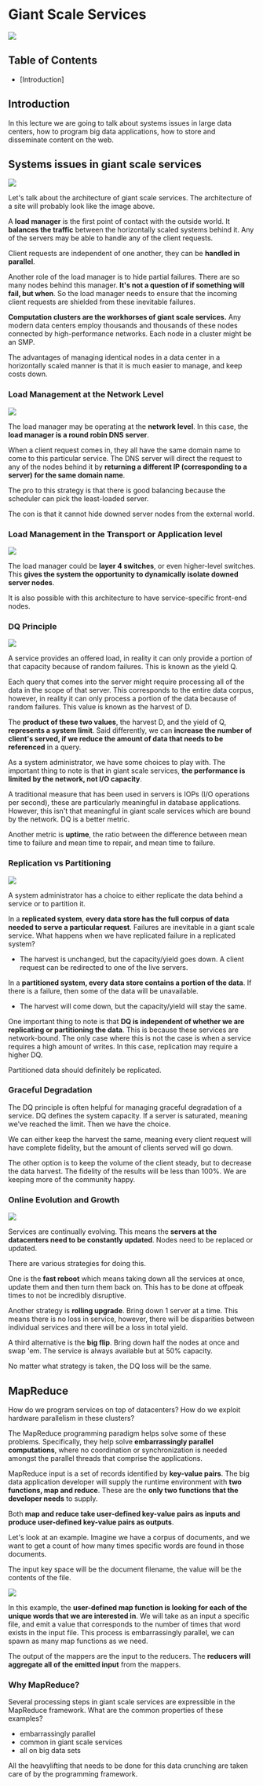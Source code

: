 # Giant Scale Services

![](https://media.giphy.com/media/QBtzAnMFO5i9O/giphy.gif)

## Table of Contents

* [Introduction]

## Introduction

In this lecture we are going to talk about systems issues in large data centers, how to program big data applications, how to store and disseminate content on the web. 

## Systems issues in giant scale services

<img src="resources/9_giant_scale/giant_service_model.png">

Let's talk about the architecture of giant scale services. The architecture of a site will probably look like the image above. 

A **load manager** is the first point of contact with the outside world. It **balances the traffic** between the horizontally scaled systems behind it. Any of the servers may be able to handle any of the client requests. 

Client requests are independent of one another, they can be **handled in parallel**.

Another role of the load manager is to hide partial failures. There are so many nodes behind this manager. **It's not a question of if something will fail, but when**. So the load manager needs to ensure that the incoming client requests are shielded from these inevitable failures. 

**Computation clusters are the workhorses of giant scale services.** Any modern data centers employ thousands and thousands of these nodes connected by high-performance networks. Each node in a cluster might be an SMP. 

The advantages of managing identical nodes in a data center in a horizontally scaled manner is that it is much easier to manage, and keep costs down.

### Load Management at the Network Level

<img src="resources/9_giant_scale/round_robin_dns.png">

The load manager may be operating at the **network level**. In this case, the **load manager is a round robin DNS server**.

 When a client request comes in, they all have the same domain name to come to this particular service. The DNS server will direct the request to any of the nodes behind it by **returning a different IP (corresponding to a server) for the same domain name**. 

 The pro to this strategy is that there is good balancing because the scheduler can pick the least-loaded server. 

 The con is that it cannot hide downed server nodes from the external world. 

 ### Load Management in the Transport or Application level

 <img src="resources/9_giant_scale/transport_level_load.png">

 The load manager could be **layer 4 switches**, or even higher-level switches. This **gives the system the opportunity to dynamically isolate downed server nodes**. 

 It is also possible with this architecture to have service-specific front-end nodes. 

 ### DQ Principle

<img src="resources/9_giant_scale/dq_principle.png">

A service provides an offered load, in reality it can only provide a portion of that capacity because of random failures. This is known as the yield Q.

Each query that comes into the server might require processing all of the data in the scope of that server. This corresponds to the entire data corpus, however, in reality it can only process a portion of the data because of random failures. This value is known as the harvest of D. 

The **product of these two values**, the harvest D, and the yield of Q, **represents a system limit**. Said differently, we can **increase the number of client's served, if we reduce the amount of data that needs to be referenced** in a query.

As a system administrator, we have some choices to play with. The important thing to note is that in giant scale services, **the performance is limited by the network, not I/O capacity**.

A traditional measure that has been used in servers is IOPs (I/O operations per second), these are particularly meaningful in database applications. However, this isn't that meaningful in giant scale services which are bound by the network. DQ is a better metric.

Another metric is **uptime**, the ratio between the difference between mean time to failure and mean time to repair, and mean time to failure.

### Replication vs Partitioning

<img src="resources/9_giant_scale/replication_partition.png">

A system administrator has a choice to either replicate the data behind a service or to partition it.

In a **replicated system**, **every data store has the full corpus of data needed to serve a particular request**. Failures are inevitable in a giant scale service. What happens when we have replicated failure in a replicated system?

* The harvest is unchanged, but the capacity/yield goes down. A client request can be redirected to one of the live servers.

In a **partitioned system, every data store contains a portion of the data**. If there is a failure, then some of the data will be unavailable.

* The harvest will come down, but the capacity/yield will stay the same. 

One important thing to note is that **DQ is independent of whether we are replicating or partitioning the data**. This is because these services are network-bound. The only case where this is not the case is when a service requires a high amount of writes. In this case, replication may require a higher DQ.

Partitioned data should definitely be replicated.

### Graceful Degradation

The DQ principle is often helpful for managing graceful degradation of a service. DQ defines the system capacity. If a server is saturated, meaning we've reached the limit. Then we have the choice.

We can either keep the harvest the same, meaning every client request will have complete fidelity, but the amount of clients served will go down.

The other option is to keep the volume of the client steady, but to decrease the data harvest. The fidelity of the results will be less than 100%. We are keeping more of the community happy.

### Online Evolution and Growth

<img src="resources/9_giant_scale/server_swaparoos.png">

Services are continually evolving. This means the **servers at the datacenters need to be constantly updated**. Nodes need to be replaced or updated.

There are various strategies for doing this.

One is the **fast reboot** which means taking down all the services at once, update them and then turn them back on. This has to be done at offpeak times to not be incredibly disruptive. 

Another strategy is **rolling upgrade**. Bring down 1 server at a time. This means there is no loss in service, however, there will be disparities between individual services and there will be a loss in total yield.

A third alternative is the **big flip**. Bring down half the nodes at once and swap 'em. The service is always available but at 50% capacity.

No matter what strategy is taken, the DQ loss will be the same. 

## MapReduce

How do we program services on top of datacenters? How do we exploit hardware parallelism in these clusters?

The MapReduce programming paradigm helps solve some of these problems. Specifically, they help solve **embarrassingly parallel computations**, where no coordination or synchronization is needed amongst the parallel threads that comprise the applications.

MapReduce input is a set of records identified by **key-value pairs**. The big data application developer will supply the runtime environment with **two functions, map and reduce**. These are the **only two functions that the developer needs** to supply.

Both **map and reduce take user-defined key-value pairs as inputs and produce user-defined key-value pairs as outputs**.

Let's look at an example. Imagine we have a corpus of documents, and we want to get a count of how many times specific words are found in those documents.

The input key space will be the document filename, the value will be the contents of the file.

<img src="resources/9_giant_scale/map_reduce.png">

In this example, the **user-defined map function is looking for each of the unique words that we are interested in**. We will take as an input a specific file, and emit a value that corresponds to the number of times that word exists in the input file. This process is embarrassingly parallel, we can spawn as many map functions as we need. 

The output of the mappers are the input to the reducers. The **reducers will aggregate all of the emitted input** from the mappers. 

### Why MapReduce?

Several processing steps in giant scale services are expressible in the MapReduce framework. What are the common properties of these examples?

* embarrassingly parallel
* common in giant scale services
* all on big data sets

All the heavylifting that needs to be done for this data crunching are taken care of by the programming framework.